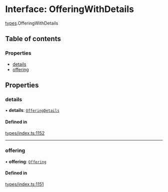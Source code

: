 # Interface: OfferingWithDetails

[types](../wiki/types).OfferingWithDetails

## Table of contents

### Properties

- [details](../wiki/types.OfferingWithDetails#details)
- [offering](../wiki/types.OfferingWithDetails#offering)

## Properties

### details

• **details**: [`OfferingDetails`](../wiki/api.entities.Offering.types.OfferingDetails)

#### Defined in

[types/index.ts:1152](https://github.com/PolymathNetwork/polymesh-sdk/blob/31dfa0dc/src/types/index.ts#L1152)

___

### offering

• **offering**: [`Offering`](../wiki/api.entities.Offering.Offering)

#### Defined in

[types/index.ts:1151](https://github.com/PolymathNetwork/polymesh-sdk/blob/31dfa0dc/src/types/index.ts#L1151)
